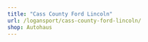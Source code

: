 ```yaml
---
title: "Cass County Ford Lincoln"
url: /logansport/cass-county-ford-lincoln/
shop: Autohaus
---
```

